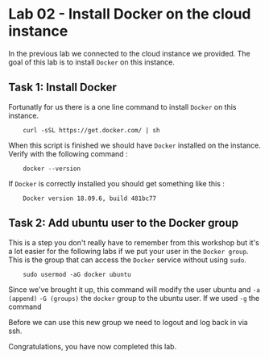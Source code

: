 # Lab 02 - Install Docker on the cloud instance

In the previous lab we connected to the cloud instance we provided. The goal
of this lab is to install `Docker` on this instance.

## Task 1: Install Docker

Fortunatly for us there is a one line command to install `Docker` on this instance.

        curl -sSL https://get.docker.com/ | sh

When this script is finished we should have `Docker` installed on the instance.
Verify with the following command :

        docker --version

If `Docker` is correctly installed you should get something like this :

        Docker version 18.09.6, build 481bc77

## Task 2: Add ubuntu user to the Docker group

This is a step you don't really have to remember from this workshop but it's a
lot easier for the following labs if we put your user in the `Docker group`. This
is the group that can access the `Docker` service without using `sudo`.

        sudo usermod -aG docker ubuntu

Since we've brought it up, this command will modify the user ubuntu and `-a (append)`
`-G (groups)` the `docker` group to the ubuntu user. If we used `-g` the command

Before we can use this new group we need to logout and log back in via ssh.

Congratulations, you have now completed this lab.
